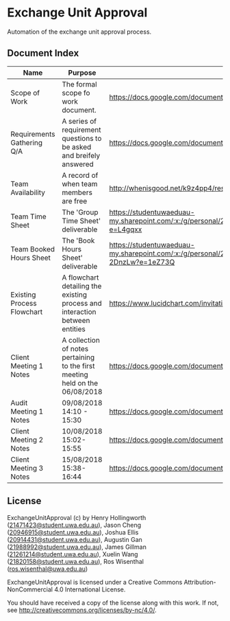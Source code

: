 # Exchange Unit Approval
Automation of the exchange unit approval process.

## Document Index

| Name | Purpose | Location|
|------|---------|---------|
| Scope of Work | The formal scope fo work document. | https://docs.google.com/document/d/1hzsphYwCaM4Cp4AHWbQEjavldIIpR4219eS1xQPRJAs/edit?usp=sharing
| Requirements Gathering Q/A | A series of requirement questions to be asked and breifely answered | https://docs.google.com/document/d/1DUcOZpU-bf4NuRfM3Ps1jvzjafvCsmqWtG0WBbdX06I/edit?usp=sharing
| Team Availability | A record of when team members are free | http://whenisgood.net/k9z4pp4/results/dakdyr8
| Team Time Sheet | The 'Group Time Sheet' deliverable | https://studentuwaeduau-my.sharepoint.com/:x:/g/personal/21471423_student_uwa_edu_au/EajGA6zduTdAiHLIwwOIr4cB1nkB77cRg0XKk0DANpS4Hw?e=L4gqxx
| Team Booked Hours Sheet | The 'Book Hours Sheet' deliverable | https://studentuwaeduau-my.sharepoint.com/:x:/g/personal/21471423_student_uwa_edu_au/ETEtg2uRvV9JuOHaXFNMg4IBVgbHWze4gNXFSsn-2DnzLw?e=1eZ73Q
| Existing Process Flowchart | A flowchart detailing the existing process and interaction between entities | https://www.lucidchart.com/invitations/accept/6557347f-c50c-42f0-b50f-6711588a8249
| Client Meeting 1 Notes | A collection of notes pertaining to the first meeting held on the 06/08/2018 | https://docs.google.com/document/d/1HcdILR31IKStN5MduLGdf4MgZpuen0HVt0qO1BcZ0CE/edit?usp=sharing
| Audit Meeting 1 Notes | 09/08/2018 14:10 - 15:30 | https://docs.google.com/document/d/1Nxk-VlIZfNkuaq0PZUJyM6Do1lZtxfoXO-xX_dLySc8/edit?usp=sharing |
| Client Meeting 2 Notes | 10/08/2018 15:02-15:55 | https://docs.google.com/document/d/1Qy5r8CcwlKQVKjjgNZt7GXewCEV0ZdPZg5ctElkHwJY/edit?usp=sharing |
| Client Meeting 3 Notes | 15/08/2018 15:38-16:44 | https://docs.google.com/document/d/1MDC6awTdmaHYMSnWTM0UICSgvlmna1P3tHwJdSFSDIQ/edit?usp=sharing |

## License

ExchangeUnitApproval (c) by Henry Hollingworth (21471423@student.uwa.edu.au),
                            Jason Cheng (20946915@student.uwa.edu.au),
                            Joshua Ellis (20914431@student.uwa.edu.au),
                            Augustin Gan (21988992@student.uwa.edu.au),
                            James Gillman (21261214@student.uwa.edu.au),
                            Xuelin Wang (21820158@student.uwa.edu.au),
                            Ros Wisenthal (ros.wisenthal@uwa.edu.au)

ExchangeUnitApproval is licensed under a
Creative Commons Attribution-NonCommercial 4.0 International License.

You should have received a copy of the license along with this
work. If not, see <http://creativecommons.org/licenses/by-nc/4.0/>.
